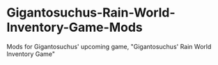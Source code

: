# Gigantosuchus-Rain-World-Inventory-Game-Mods
Mods for Gigantosuchus' upcoming game, "Gigantosuchus' Rain World Inventory Game"
